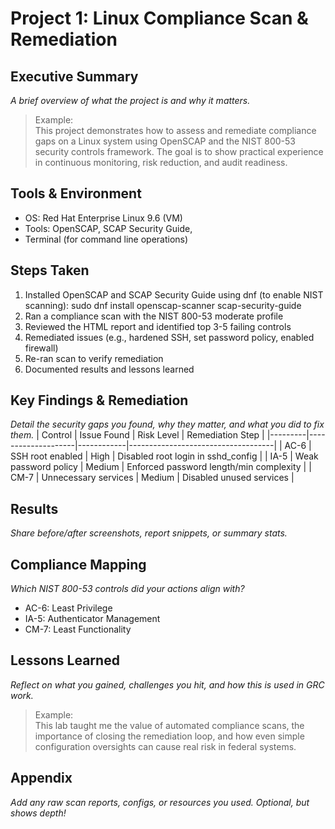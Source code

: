 # Project 1: Linux Compliance Scan & Remediation

## Executive Summary
_A brief overview of what the project is and why it matters._
> Example:  
> This project demonstrates how to assess and remediate compliance gaps on a Linux system using OpenSCAP and the NIST 800-53 security controls framework. The goal is to show practical experience in continuous monitoring, risk reduction, and audit readiness.

## Tools & Environment
- OS: Red Hat Enterprise Linux 9.6 (VM)
- Tools: OpenSCAP, SCAP Security Guide,
- Terminal (for command line operations)

## Steps Taken
1. Installed OpenSCAP and SCAP Security Guide using dnf (to enable NIST scanning): sudo dnf install openscap-scanner scap-security-guide
2. Ran a compliance scan with the NIST 800-53 moderate profile
3. Reviewed the HTML report and identified top 3-5 failing controls
4. Remediated issues (e.g., hardened SSH, set password policy, enabled firewall)
5. Re-ran scan to verify remediation
6. Documented results and lessons learned

## Key Findings & Remediation
_Detail the security gaps you found, why they matter, and what you did to fix them._
| Control | Issue Found        | Risk Level | Remediation Step                   |
|---------|--------------------|------------|------------------------------------|
| AC-6    | SSH root enabled   | High       | Disabled root login in sshd_config |
| IA-5    | Weak password policy | Medium   | Enforced password length/min complexity |
| CM-7    | Unnecessary services | Medium   | Disabled unused services           |

## Results
_Share before/after screenshots, report snippets, or summary stats._

## Compliance Mapping
_Which NIST 800-53 controls did your actions align with?_
- AC-6: Least Privilege
- IA-5: Authenticator Management
- CM-7: Least Functionality

## Lessons Learned
_Reflect on what you gained, challenges you hit, and how this is used in GRC work._
> Example:  
> This lab taught me the value of automated compliance scans, the importance of closing the remediation loop, and how even simple configuration oversights can cause real risk in federal systems.

## Appendix
_Add any raw scan reports, configs, or resources you used. Optional, but shows depth!_

